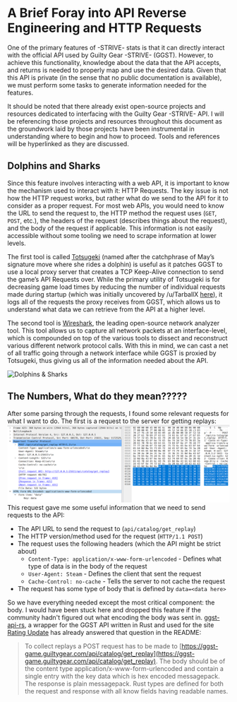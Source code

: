 # A Brief Foray into API Reverse Engineering and HTTP Requests

One of the primary features of -STRIVE- stats is that it can directly interact with the official API used by Guilty Gear -STRIVE- (GGST). However, to achieve this functionality, knowledge about the data that the API accepts, and returns is needed to properly map and use the desired data. Given that this API is private (in the sense that no public documentation is available), we must perform some tasks to generate information needed for the features.

It should be noted that there already exist open-source projects and resources dedicated to interfacing with the Guilty Gear -STRIVE- API. I will be referencing those projects and resources throughout this document as the groundwork laid by those projects have been instrumental in understanding where to begin and how to proceed. Tools and references will be hyperlinked as they are discussed.

## Dolphins and Sharks

Since this feature involves interacting with a web API, it is important to know the mechanism used to interact with it: HTTP Requests. The key issue is not how the HTTP request works, but rather what do we send to the API for it to consider as a proper request. For most web APIs, you would need to know the URL to send the request to, the HTTP method the request uses (`GET`, `POST`, etc.), the headers of the request (describes things about the request), and the body of the request if applicable. This information is not easily accessible without some tooling we need to scrape information at lower levels.

The first tool is called [Totsugeki](https://github.com/optix2000/totsugeki) (named after the catchphrase of May’s signature move where she rides a dolphin) is useful as it patches GGST to use a local proxy server that creates a TCP Keep-Alive connection to send the game’s API Requests over. While the primary utility of Totsugeki is for decreasing game load times by reducing the number of individual requests made during startup (which was initially uncovered by /u/TarballX [here](https://www.reddit.com/r/Guiltygear/comments/oaqwo5/analysis_of_network_traffic_at_game_startup/)), it logs all of the requests the proxy receives from GGST, which allows us to understand what data we can retrieve from the API at a higher level.

The second tool is [Wireshark](https://www.wireshark.org/), the leading open-source network analyzer tool. This tool allows us to capture all network packets at an interface-level, which is compounded on top of the various tools to dissect and reconstruct various different network protocol calls. With this in mind, we can cast a net of all traffic going through a network interface while GGST is proxied by Totsugeki, thus giving us all of the information needed about the API.

![Dolphins & Sharks]()

## The Numbers, What do they mean?????

After some parsing through the requests, I found some relevant requests for what I want to do. The first is a request to the server for getting replays:
![An example of a captured HTTP request](wireshark.png)
This request gave me some useful information that we need to send requests to the API:

- The API URL to send the request to (`api/catalog/get_replay`)
- The HTTP version/method used for the request (`HTTP/1.1 POST`)
- The request uses the following headers (which the API might be strict about)
  - `Content-Type: application/x-www-form-urlencoded` - Defines what type of data is in the body of the request
  - `User-Agent: Steam` - Defines the client that sent the request
  - `Cache-Control: no-cache` - Tells the server to not cache the request
- The request has some type of body that is defined by `data=<data here>`

So we have everything needed except the most critical component: the body. I would have been stuck here and dropped this feature if the community hadn't figured out what encoding the body was sent in. [ggst-api-rs](https://github.com/halvnykterist/ggst-api-rs), a wrapper for the GGST API written in Rust and used for the site [Rating Update](https://ratingupdate.info) has already answered that question in the README:

> To collect replays a POST request has to be made to [https://ggst-game.guiltygear.com/api/catalog/get_replay](https://ggst-game.guiltygear.com/api/catalog/get_replay). The body should be of the content type application/x-www-form-urlencoded and contain a single entry with the key data which is hex encoded messagepack. The response is plain messagepack. Rust types are defined for both the request and response with all know fields having readable names.
